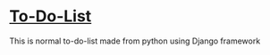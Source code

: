 # [To-Do-List](todoabhi.herokuapp.com)
This is normal to-do-list made from python using Django framework
